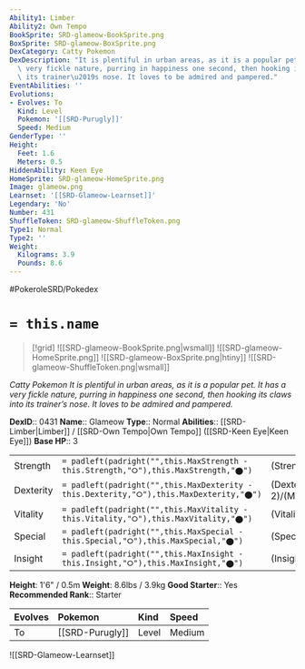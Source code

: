 ```yaml
---
Ability1: Limber
Ability2: Own Tempo
BookSprite: SRD-glameow-BookSprite.png
BoxSprite: SRD-glameow-BoxSprite.png
DexCategory: Catty Pokemon
DexDescription: "It is plentiful in urban areas, as it is a popular pet. It has a\
  \ very fickle nature, purring in happiness one second, then hooking its claws into\
  \ its trainer\u2019s nose. It loves to be admired and pampered."
EventAbilities: ''
Evolutions:
- Evolves: To
  Kind: Level
  Pokemon: '[[SRD-Purugly]]'
  Speed: Medium
GenderType: ''
Height:
  Feet: 1.6
  Meters: 0.5
HiddenAbility: Keen Eye
HomeSprite: SRD-glameow-HomeSprite.png
Image: glameow.png
Learnset: '[[SRD-Glameow-Learnset]]'
Legendary: 'No'
Number: 431
ShuffleToken: SRD-glameow-ShuffleToken.png
Type1: Normal
Type2: ''
Weight:
  Kilograms: 3.9
  Pounds: 8.6
---
```


#PokeroleSRD/Pokedex

# `= this.name`

> [!grid]
> ![[SRD-glameow-BookSprite.png|wsmall]]
> ![[SRD-glameow-HomeSprite.png]]
> ![[SRD-glameow-BoxSprite.png|htiny]]
> ![[SRD-glameow-ShuffleToken.png|wsmall]]


*Catty Pokemon*
*It is plentiful in urban areas, as it is a popular pet. It has a very fickle nature, purring in happiness one second, then hooking its claws into its trainer’s nose. It loves to be admired and pampered.*

**DexID**:: 0431
**Name**:: Glameow
**Type**:: Normal
**Abilities**:: [[SRD-Limber|Limber]] / [[SRD-Own Tempo|Own Tempo]] ([[SRD-Keen Eye|Keen Eye]])
**Base HP**:: 3

|           |                                                                                        |                                          |
| --------- | -------------------------------------------------------------------------------------- | ---------------------------------------- |
| Strength  | `= padleft(padright("",this.MaxStrength - this.Strength,"⭘"),this.MaxStrength,"⬤")`    | (Strength::2)/(MaxStrength::4)   |
| Dexterity | `= padleft(padright("",this.MaxDexterity - this.Dexterity,"⭘"),this.MaxDexterity,"⬤")` | (Dexterity:: 2)/(MaxDexterity::5) |
| Vitality  | `= padleft(padright("",this.MaxVitality - this.Vitality,"⭘"),this.MaxVitality,"⬤")`    | (Vitality::1)/(MaxVitality::3)   |
| Special   | `= padleft(padright("",this.MaxSpecial - this.Special,"⭘"),this.MaxSpecial,"⬤")`       | (Special::1)/(MaxSpecial::3)     |
| Insight   | `= padleft(padright("",this.MaxInsight - this.Insight,"⭘"),this.MaxInsight,"⬤")`       | (Insight::1)/(MaxInsight::3)     |

**Height**: 1'6" / 0.5m
**Weight**: 8.6lbs / 3.9kg
**Good Starter**:: Yes
**Recommended Rank**:: Starter

| Evolves   | Pokemon         | Kind   | Speed   |
|:----------|:----------------|:-------|:--------|
| To        | [[SRD-Purugly]] | Level  | Medium  |

![[SRD-Glameow-Learnset]]